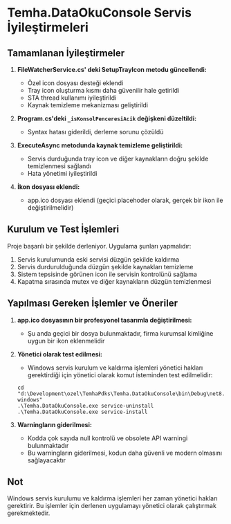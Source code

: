 # Temha.DataOkuConsole Servis İyileştirmeleri

## Tamamlanan İyileştirmeler

1. **FileWatcherService.cs' deki SetupTrayIcon metodu güncellendi:**
   - Özel icon dosyası desteği eklendi
   - Tray icon oluşturma kısmı daha güvenilir hale getirildi
   - STA thread kullanımı iyileştirildi
   - Kaynak temizleme mekanizması geliştirildi

2. **Program.cs'deki `_isKonsolPenceresiAcik` değişkeni düzeltildi:**
   - Syntax hatası giderildi, derleme sorunu çözüldü

3. **ExecuteAsync metodunda kaynak temizleme geliştirildi:**
   - Servis durduğunda tray icon ve diğer kaynakların doğru şekilde temizlenmesi sağlandı
   - Hata yönetimi iyileştirildi

4. **İkon dosyası eklendi:**
   - app.ico dosyası eklendi (geçici placehoder olarak, gerçek bir ikon ile değiştirilmelidir)

## Kurulum ve Test İşlemleri

Proje başarılı bir şekilde derleniyor. Uygulama şunları yapmalıdır:

1. Servis kurulumunda eski servisi düzgün şekilde kaldırma
2. Servis durdurulduğunda düzgün şekilde kaynakları temizleme
3. Sistem tepsisinde görünen icon ile servisin kontrolünü sağlama
4. Kapatma sırasında mutex ve diğer kaynakların düzgün temizlenmesi

## Yapılması Gereken İşlemler ve Öneriler

1. **app.ico dosyasının bir profesyonel tasarımla değiştirilmesi:**
   - Şu anda geçici bir dosya bulunmaktadır, firma kurumsal kimliğine uygun bir ikon eklenmelidir

2. **Yönetici olarak test edilmesi:**
   - Windows servis kurulum ve kaldırma işlemleri yönetici hakları gerektirdiği için yönetici olarak komut isteminden test edilmelidir:
   ```
   cd "d:\Development\ozel\TemhaPdks\Temha.DataOkuConsole\bin\Debug\net8.0-windows"
   .\Temha.DataOkuConsole.exe service-uninstall
   .\Temha.DataOkuConsole.exe service-install
   ```

3. **Warningların giderilmesi:**
   - Kodda çok sayıda null kontrolü ve obsolete API warningi bulunmaktadır
   - Bu warningların giderilmesi, kodun daha güvenli ve modern olmasını sağlayacaktır

## Not

Windows servis kurulumu ve kaldırma işlemleri her zaman yönetici hakları gerektirir. Bu işlemler için derlenen uygulamayı yönetici olarak çalıştırmak gerekmektedir.
